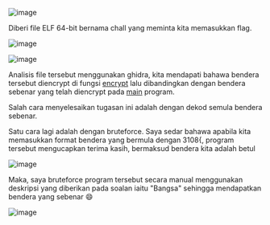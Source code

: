 ![image](https://github.com/6D756E6972/3108CTF/assets/129729880/04e5740c-4420-4038-836e-8f5184a30715)

Diberi file ELF 64-bit bernama chall yang meminta kita memasukkan flag.

![image](https://github.com/6D756E6972/3108CTF/assets/129729880/90527fec-d9b6-4f59-8097-81a0bbcc5ed7)

![image](https://github.com/6D756E6972/3108CTF/assets/129729880/e30e222f-c2c2-4f88-945c-506076f0a528)

Analisis file tersebut menggunakan ghidra, kita mendapati bahawa bendera tersebut diencrypt di fungsi [encrypt](https://github.com/6D756E6972/3108CTF/blob/main/Reverse%20Engineering/Pa%2Brio%2Bik/encrypt) lalu dibandingkan dengan bendera sebenar yang telah diencrypt pada [main](https://github.com/6D756E6972/3108CTF/blob/main/Reverse%20Engineering/Pa%2Brio%2Bik/main) program.

Salah cara menyelesaikan tugasan ini adalah dengan dekod semula bendera sebenar.

Satu cara lagi adalah dengan bruteforce. Saya sedar bahawa apabila kita memasukkan format bendera yang bermula dengan 3108{, program tersebut mengucapkan terima kasih, bermaksud bendera kita adalah betul

![image](https://github.com/6D756E6972/3108CTF/assets/129729880/27afe831-2421-4860-9a37-42a24188a6db)

Maka, saya bruteforce program tersebut secara manual menggunakan deskripsi yang diberikan pada soalan iaitu "Bangsa" sehingga mendapatkan bendera yang sebenar 😄

![image](https://github.com/6D756E6972/3108CTF/assets/129729880/2e28b24c-9ac1-4c78-8a29-dc0af1b4a0ee)
